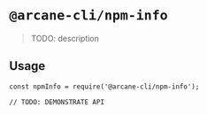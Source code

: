 # `@arcane-cli/npm-info`

> TODO: description

## Usage

```
const npmInfo = require('@arcane-cli/npm-info');

// TODO: DEMONSTRATE API
```
